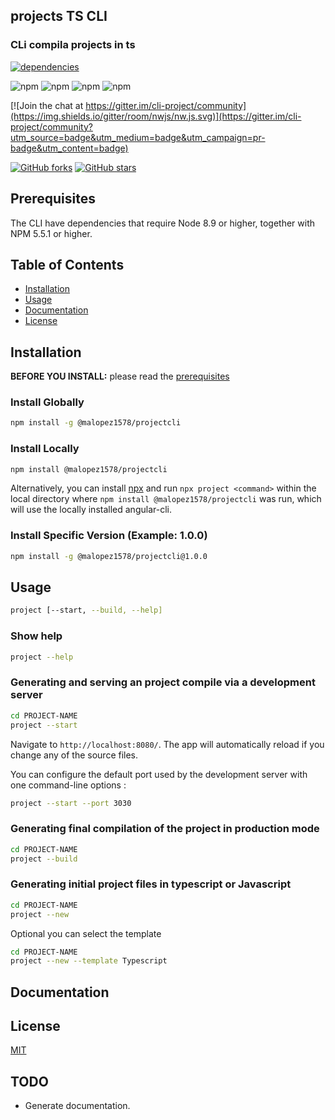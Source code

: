 ## projects TS CLI

### CLi compila projects in ts

<!-- Badges section here. -->

[![dependencies](https://david-dm.org/malopez1578/cli-project.png)](https://david-dm.org/malopez1578/cli-project)

![npm](https://img.shields.io/github/issues/malopez1578/cli-project)
![npm](https://img.shields.io/github/forks/malopez1578/cli-project)
![npm](https://img.shields.io/github/stars/malopez1578/cli-project)
![npm](https://img.shields.io/github/license/malopez1578/cli-project)

[![Join the chat at https://gitter.im/cli-project/community](https://img.shields.io/gitter/room/nwjs/nw.js.svg)](https://gitter.im/cli-project/community?utm_source=badge&utm_medium=badge&utm_campaign=pr-badge&utm_content=badge)

[![GitHub forks](https://img.shields.io/github/forks/malopez1578/cli-project.svg?style=social&label=Fork)](https://github.com/malopez1578/cli-project/fork)
[![GitHub stars](https://img.shields.io/github/stars/malopez1578/cli-project.svg?style=social&label=Star)](https://github.com/malopez1578/cli-project)

## Prerequisites

The CLI have dependencies that require Node 8.9 or higher, together
with NPM 5.5.1 or higher.

## Table of Contents

- [Installation](#installation)
- [Usage](#usage)
- [Documentation](#documentation)
- [License](#license)

## Installation

**BEFORE YOU INSTALL:** please read the [prerequisites](#prerequisites)

### Install Globally

```bash
npm install -g @malopez1578/projectcli
```

### Install Locally

```bash
npm install @malopez1578/projectcli
```

Alternatively, you can install [npx](https://www.npmjs.com/package/npx) and run `npx project <command>` within the local directory where `npm install @malopez1578/projectcli` was run, which will use the locally installed angular-cli.

### Install Specific Version (Example: 1.0.0)

```bash
npm install -g @malopez1578/projectcli@1.0.0
```

## Usage

```bash
project [--start, --build, --help]
```

### Show help

```bash
project --help
```

### Generating and serving an project compile via a development server

```bash
cd PROJECT-NAME
project --start
```

Navigate to `http://localhost:8080/`. The app will automatically reload if you change any of the source files.

You can configure the default port used by the development server with one command-line options :

```bash
project --start --port 3030
```

### Generating final compilation of the project in production mode

```bash
cd PROJECT-NAME
project --build
```

### Generating initial project files in typescript or Javascript

```bash
cd PROJECT-NAME
project --new
```

Optional you can select the template

```bash
cd PROJECT-NAME
project --new --template Typescript
```

## Documentation

## License

[MIT](https://github.com/malopez1578/cli-project/blob/master/LICENSE.md)

## TODO

- Generate documentation.

